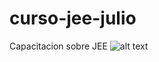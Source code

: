 # curso-jee-julio
Capacitacion sobre JEE
![alt text](https://raw.githubusercontent.com/username/projectname/branch/path/to/img.png)
